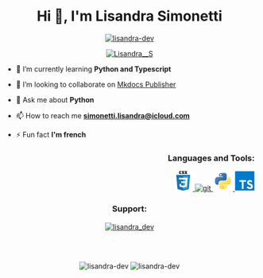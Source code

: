 <h1 align="center">Hi 👋, I'm Lisandra Simonetti</h1>

<p align="center"> <a href="https://github.com/ryo-ma/github-profile-trophy"><img src="https://github-profile-trophy.vercel.app/?username=lisandra-dev" alt="lisandra-dev" /></a> </p>

<p align="center"> <a href="https://twitter.com/Lisandra__S" target="blank"><img src="https://img.shields.io/twitter/follow/Lisandra__S?logo=twitter&style=for-the-badge" alt="Lisandra__S" /></a> </p>

- 🌱 I’m currently learning **Python and Typescript**

- 👯 I’m looking to collaborate on [Mkdocs Publisher](https://github.com/ObsidianPublisher/obsidian-github-publisher)

- 💬 Ask me about **Python**

- 📫 How to reach me **simonetti.lisandra@icloud.com**

- ⚡ Fun fact **I'm french**


<h3 align="right">Languages and Tools:</h3>
<p align="right"> <a href="https://www.w3schools.com/css/" target="_blank" rel="noreferrer"> <img src="https://raw.githubusercontent.com/devicons/devicon/master/icons/css3/css3-original-wordmark.svg" alt="css3" width="40" height="40"/> </a> <a href="https://git-scm.com/" target="_blank" rel="noreferrer"> <img src="https://www.vectorlogo.zone/logos/git-scm/git-scm-icon.svg" alt="git" width="40" height="40"/> </a> <a href="https://www.python.org" target="_blank" rel="noreferrer"> <img src="https://raw.githubusercontent.com/devicons/devicon/master/icons/python/python-original.svg" alt="python" width="40" height="40"/> </a> <a href="https://www.typescriptlang.org/" target="_blank" rel="noreferrer"> <img src="https://raw.githubusercontent.com/devicons/devicon/master/icons/typescript/typescript-original.svg" alt="typescript" width="40" height="40"/> </a> </p>

<h3 align="center">Support:</h3>
<p align="center"><a href="https://ko-fi.com/lisandra_dev"> <img align="center" src="https://cdn.ko-fi.com/cdn/kofi3.png?v=3" height="50" width="210" alt="lisandra_dev" /></a></p>

<br><br>

<p align="center">
  <img src="https://github-readme-stats.vercel.app/api/top-langs?username=lisandra-dev&show_icons=true&locale=en&layout=compact" alt="lisandra-dev" />
  <img src="https://github-readme-stats.vercel.app/api?username=lisandra-dev&show_icons=true&locale=en" alt="lisandra-dev" />
</p>

